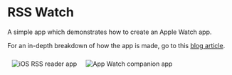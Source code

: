 # RSS Watch #

A simple app which demonstrates how to create an Apple Watch app.

For an in-depth breakdown of how the app is made, go to this [blog article](itip.github.io/ios/apple/watch/2015/05/04/beginning-apple-watch-development.html).

<img src="http://itip.github.io/assets/beginning-apple-watch-development/ios_app.png" alt="iOS RSS reader app" style="float: left;margin:10px;"/>

<img src="http://itip.github.io/assets/beginning-apple-watch-development/watch_app.png" alt="App Watch companion app" style="float: left;margin:10px;"/>

<br style="clear: both;"/>
